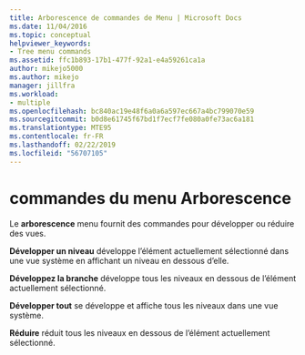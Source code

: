 ```yaml
---
title: Arborescence de commandes de Menu | Microsoft Docs
ms.date: 11/04/2016
ms.topic: conceptual
helpviewer_keywords:
- Tree menu commands
ms.assetid: ffc1b893-17b1-477f-92a1-e4a59261ca1a
author: mikejo5000
ms.author: mikejo
manager: jillfra
ms.workload:
- multiple
ms.openlocfilehash: bc840ac19e48f6a0a6a597ec667a4bc799070e59
ms.sourcegitcommit: b0d8e61745f67bd1f7ecf7fe080a0fe73ac6a181
ms.translationtype: MTE95
ms.contentlocale: fr-FR
ms.lasthandoff: 02/22/2019
ms.locfileid: "56707105"
---
```

# <a name="tree-menu-commands"></a>commandes du menu Arborescence
Le **arborescence** menu fournit des commandes pour développer ou réduire des vues.

 **Développer un niveau** développe l’élément actuellement sélectionné dans une vue système en affichant un niveau en dessous d’elle.

 **Développez la branche** développe tous les niveaux en dessous de l’élément actuellement sélectionné.

 **Développer tout** se développe et affiche tous les niveaux dans une vue système.

 **Réduire** réduit tous les niveaux en dessous de l’élément actuellement sélectionné.